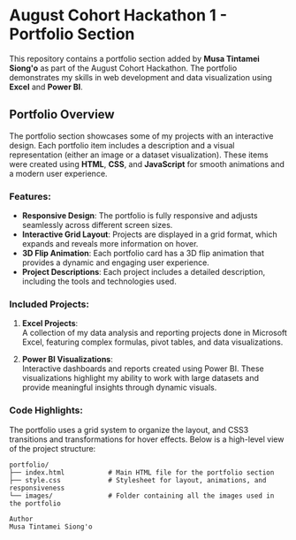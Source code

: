 # August Cohort Hackathon 1 - Portfolio Section

This repository contains a portfolio section added by **Musa Tintamei Siong'o** as part of the August Cohort Hackathon. The portfolio demonstrates my skills in web development and data visualization using **Excel** and **Power BI**.

## Portfolio Overview

The portfolio section showcases some of my projects with an interactive design. Each portfolio item includes a description and a visual representation (either an image or a dataset visualization). These items were created using **HTML**, **CSS**, and **JavaScript** for smooth animations and a modern user experience.

### Features:
- **Responsive Design**: The portfolio is fully responsive and adjusts seamlessly across different screen sizes.
- **Interactive Grid Layout**: Projects are displayed in a grid format, which expands and reveals more information on hover.
- **3D Flip Animation**: Each portfolio card has a 3D flip animation that provides a dynamic and engaging user experience.
- **Project Descriptions**: Each project includes a detailed description, including the tools and technologies used.

### Included Projects:
1. **Excel Projects**:  
   A collection of my data analysis and reporting projects done in Microsoft Excel, featuring complex formulas, pivot tables, and data visualizations.
   
2. **Power BI Visualizations**:  
   Interactive dashboards and reports created using Power BI. These visualizations highlight my ability to work with large datasets and provide meaningful insights through dynamic visuals.

### Code Highlights:
The portfolio uses a grid system to organize the layout, and CSS3 transitions and transformations for hover effects. Below is a high-level view of the project structure:

```plaintext
portfolio/
├── index.html           # Main HTML file for the portfolio section
├── style.css            # Stylesheet for layout, animations, and responsiveness
└── images/              # Folder containing all the images used in the portfolio

Author
Musa Tintamei Siong'o
